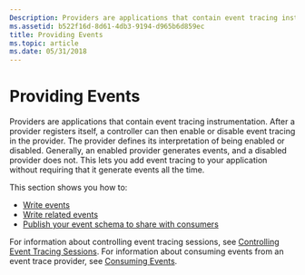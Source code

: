 ```yaml
---
Description: Providers are applications that contain event tracing instrumentation.
ms.assetid: b522f16d-8d61-4db3-9194-d965b6d859ec
title: Providing Events
ms.topic: article
ms.date: 05/31/2018
---
```


# Providing Events

Providers are applications that contain event tracing instrumentation. After a provider registers itself, a controller can then enable or disable event tracing in the provider. The provider defines its interpretation of being enabled or disabled. Generally, an enabled provider generates events, and a disabled provider does not. This lets you add event tracing to your application without requiring that it generate events all the time.

This section shows you how to:

-   [Write events](writing-events.md)
-   [Write related events](writing-related-events-in-an-end-to-end-scenario.md)
-   [Publish your event schema to share with consumers](publishing-your-event-schema.md)

For information about controlling event tracing sessions, see [Controlling Event Tracing Sessions](controlling-event-tracing-sessions.md). For information about consuming events from an event trace provider, see [Consuming Events](consuming-events.md).

 

 



